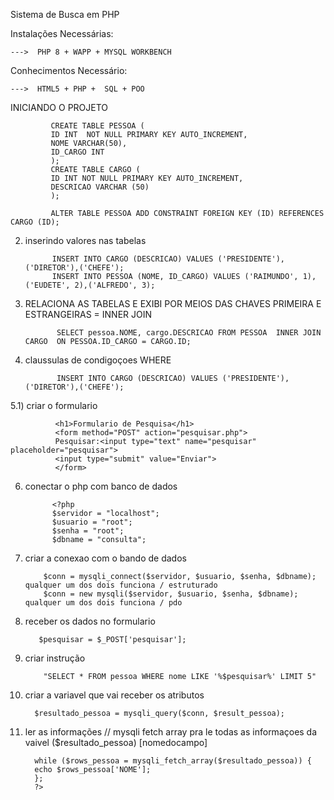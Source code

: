 Sistema de Busca em PHP <br>

Instalações Necessárias: 
    
    --->  PHP 8 + WAPP + MYSQL WORKBENCH

Conhecimentos Necessário: 

    --->  HTML5 + PHP +  SQL + POO  
    
    
INICIANDO O PROJETO <br>

       
             CREATE TABLE PESSOA (
             ID INT  NOT NULL PRIMARY KEY AUTO_INCREMENT,
             NOME VARCHAR(50),
             ID_CARGO INT 
             );
             CREATE TABLE CARGO (
             ID INT NOT NULL PRIMARY KEY AUTO_INCREMENT,
             DESCRICAO VARCHAR (50)
             );

             ALTER TABLE PESSOA ADD CONSTRAINT FOREIGN KEY (ID) REFERENCES CARGO (ID);
                    
                    
     
2) inserindo valores nas tabelas    <br>

             INSERT INTO CARGO (DESCRICAO) VALUES ('PRESIDENTE'),('DIRETOR'),('CHEFE');
             INSERT INTO PESSOA (NOME, ID_CARGO) VALUES ('RAIMUNDO', 1),('EUDETE', 2),('ALFREDO', 3);


3) RELACIONA AS TABELAS E EXIBI POR MEIOS DAS CHAVES PRIMEIRA E ESTRANGEIRAS = INNER JOIN <br>
            
              SELECT pessoa.NOME, cargo.DESCRICAO FROM PESSOA  INNER JOIN CARGO  ON PESSOA.ID_CARGO = CARGO.ID;

4) claussulas de condigoçoes WHERE <br>

              INSERT INTO CARGO (DESCRICAO) VALUES ('PRESIDENTE'),('DIRETOR'),('CHEFE');


5.1) criar o formulario <br>

              
              <h1>Formulario de Pesquisa</h1>
              <form method="POST" action="pesquisar.php">
              Pesquisar:<input type="text" name="pesquisar" placeholder="pesquisar">
              <input type="submit" value="Enviar">
              </form>
    
6) conectar o php com banco de dados   
    
                    
             <?php
             $servidor = "localhost";
             $usuario = "root";
             $senha = "root";
             $dbname = "consulta";

7)  criar a conexao com o bando de dados <br>

                 
            $conn = mysqli_connect($servidor, $usuario, $senha, $dbname);         qualquer um dos dois funciona / estruturado
            $conn = new mysqli($servidor, $usuario, $senha, $dbname);             qualquer um dos dois funciona / pdo
                    
8)  receber os dados no formulario <br>

               
           $pesquisar = $_POST['pesquisar'];   
                
                
9) criar instrução     <br>
  
               
           "SELECT * FROM pessoa WHERE nome LIKE '%$pesquisar%' LIMIT 5"
                
10)  criar a variavel que vai receber os atributos <br>

           $resultado_pessoa = mysqli_query($conn, $result_pessoa);
               
11) ler as informações // mysqli fetch array pra le todas as informaçoes da vaivel ($resultado_pessoa) [nomedocampo] <br>
                
          while ($rows_pessoa = mysqli_fetch_array($resultado_pessoa)) {
          echo $rows_pessoa['NOME'];
          };
          ?>
                    
                    
